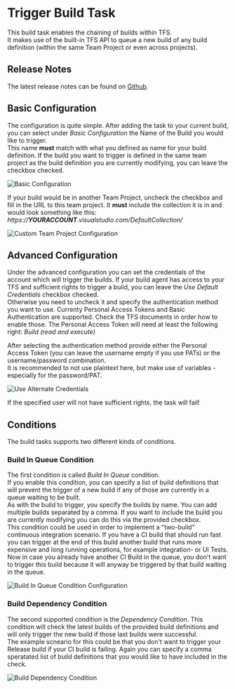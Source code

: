 # Trigger Build Task
This build task enables the chaining of builds within TFS.  
It makes use of the built-in TFS API to queue a new build of any build definition (within the same Team Project or even across projects).  

## Release Notes
The latest release notes can be found on [Github](https://raw.githubusercontent.com/huserben/TfsExtensions/master/BuildTasks/ReleaseNotes.md).
  
## Basic Configuration
The configuration is quite simple. After adding the task to your current build, you can select under *Basic Configuration* the Name of the Build you would like to trigger.  
This name **must** match with what you defined as name for your build definition. If the build you want to trigger is defined in the same team project as the build definition you are currently modifying, 
you can leave the checkbox checked.  
  
![Basic Configuration](https://raw.githubusercontent.com/huserben/TfsExtensions/master/BuildTasks/basic_configuration.PNG)  
  
  
If your build would be in another Team Project, uncheck the checkbox and fill in the URL to this team project. It **must** include the collection it is in and would look something like this:  
*https://**YOURACCOUNT**.visualstudio.com/DefaultCollection/<TEAMPROJECT>*  
  
![Custom Team Project Configuration](https://raw.githubusercontent.com/huserben/TfsExtensions/master/BuildTasks/customteamprojectconfiguration.PNG)  
  
## Advanced Configuration
Under the advanced configuration you can set the credentials of the account which will trigger the builds. If your build agent has access to your TFS and sufficient rights to trigger a build, you can leave the *Use Default Credentials* 
checkbox checked.  
Otherwise you need to uncheck it and specify the authentication method you want to use. Currenty Personal Access Tokens and Basic Authentication are supported. Check the TFS documents in order how to enable those. The Personal Access Token will need at least the following right: *Build (read and execute)*  

After selecting the authentication method provide either the Personal Access Token (you can leave the username empty if you use PATs) or the username/password combination.  
It is recommended to not use plaintext here, but make use of variables - especially for the password/PAT.  
  
![Use Alternate Credentials](https://raw.githubusercontent.com/huserben/TfsExtensions/master/BuildTasks/usealternatecredentials.PNG)  
  
If the specified user will not have sufficient rights, the task will fail!  

## Conditions
The build tasks supports two different kinds of conditions.  
  
### Build In Queue Condition
The first condition is called *Build In Queue* condition.  
If you enable this condition, you can specify a list of build definitions that will prevent the trigger of a new build if any of those are currently in a queue waiting to be built.  
As with the build to trigger, you specify the builds by name. You can add multiple builds separated by a comma. If you want to include the build you are currently modifying you can do this via the provided checkbox.  
This condition could be used in order to implement a "two-build" continuous integration scenario. If you have a CI build that should run fast you can trigger at the end of this build another build that runs more expensive and 
long running operations, for example integration- or UI Tests. Now in case you already have another CI Build in the queue, you don't want to trigger this build because it will anyway be triggered by that build waiting in the queue.  

![Build In Queue Condition Configuration](https://raw.githubusercontent.com/huserben/TfsExtensions/master/BuildTasks/buildinqueue.PNG)

### Build Dependency Condition
The second supported condition is the *Dependency Condition*. This condition will check the latest builds of the provided build definitions and will only trigger the new build if those last builds were successful.  
The example scneario for this could be that you don't want to trigger your Release build if your CI build is failing. Again you can specify a comma speratated list of build definitions that you would like to have included in the check.
  
![Build Dependency Condition](https://raw.githubusercontent.com/huserben/TfsExtensions/master/BuildTasks/builddependencycondition.PNG)
